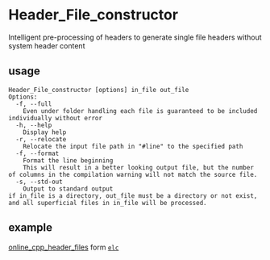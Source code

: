 # Header_File_constructor

Intelligent pre-processing of headers to generate single file headers without system header content

## usage

```text
Header_File_constructor [options] in_file out_file
Options:
  -f, --full
    Even under folder handling each file is guaranteed to be included individually without error
  -h, --help
    Display help
  -r, --relocate
    Relocate the input file path in "#line" to the specified path
  -f, --format
    Format the line beginning
    This will result in a better looking output file, but the number of columns in the compilation warning will not match the source file.
  -s, --std-out
    Output to standard output
if in_file is a directory, out_file must be a directory or not exist,
and all superficial files in in_file will be processed.
```

## example

[online_cpp_header_files](https://github.com/ELC-lang/online_cpp_header_files/tree/master/files) form [`elc`](https://github.com/ELC-lang/ELC/blob/master/parts/header_file/files/elc)
